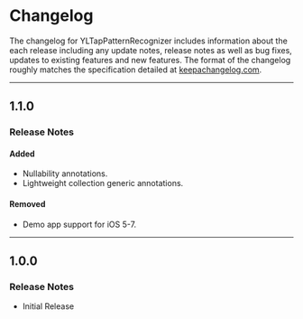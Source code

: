 # Changelog

The changelog for YLTapPatternRecognizer includes information about the each release including any update notes, release notes as well as bug fixes, updates to existing features and new features.
The format of the changelog roughly matches the specification detailed at [keepachangelog.com](http://keepachangelog.com).

---

## 1.1.0

### Release Notes

#### Added

- Nullability annotations.
- Lightweight collection generic annotations.

#### Removed

- Demo app support for iOS 5-7.


---

## 1.0.0

### Release Notes

- Initial Release
